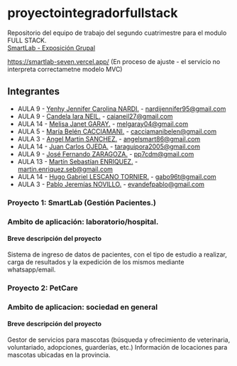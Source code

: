 # proyectointegradorfullstack

Repositorio del equipo de trabajo del segundo cuatrimestre para el modulo FULL STACK.<br />
[SmartLab - Exposición Grupal](http://gitgoodteam.com/wp-content/uploads/2022/11/Presentacion-SmartLab.mp4)

https://smartlab-seven.vercel.app/ (En proceso de ajuste - el servicio no interpreta correctametne modelo MVC)

## Integrantes

- AULA 9 - [Yenhy Jennifer Carolina NARDI.](https://github.com/nardiyenhy02) - nardijennifer95@gmail.com
- AULA 9 - [Candela Iara NEIL.](https://github.com/candelaiaraneil) - caianeil27@gmail.com
- AULA 14 - [Melisa Janet GARAY.](https://github.com/MelGaray04) - melgaray04@gmail.com
- AULA 5 - [María Belén CACCIAMANI.](https://github.com/Belucacciamani) - cacciamanibelen@gmail.com
- AULA 3 - [Angel Martin SANCHEZ.](https://github.com/angelsmart86) - angelsmart86@gmail.com
- AULA 14 - [Juan Carlos OJEDA.](https://github.com/Ojedajuan) - taraguipora2005@gmail.com
- AULA 9 - [José Fernando ZARAGOZA.](https://github.com/JoseZaragoza7) - pp7cdm@gmail.com
- AULA 13 - [Martín Sebastían ENRIQUEZ.](https://github.com/MartinDeMarc) - martin.enriquez.seb@gmail.com
- AULA 14 - [Hugo Gabriel LESCANO TORNIER.](https://github.com/Gabrieltornier) - gabo96t@gmail.com
- AULA 3 - [Pablo Jeremías NOVILLO.](https://github.com/PNovillo) - evandefpablo@gmail.com

### Proyecto 1: SmartLab (Gestión Pacientes.)

### Ambito de aplicación: laboratorio/hospital.

#### Breve descripción del proyecto

Sistema de ingreso de datos de pacientes, con el tipo de estudio a realizar,
carga de resultados y la expedición de los mismos mediante whatsapp/email.

### Proyecto 2: PetCare

### Ambito de aplicacion: sociedad en general

#### Breve descripción del proyecto

Gestor de servicios para mascotas (búsqueda y ofrecimiento de veterinaria, voluntariado,
adopciones, guarderías, etc.) Información de locaciones para mascotas ubicadas en la provincia.

